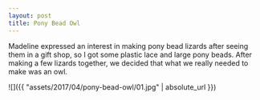 ```yaml
---
layout: post
title: Pony Bead Owl
---
```

Madeline expressed an interest in making pony bead lizards after seeing them in
a gift shop, so I got some plastic lace and large pony beads. After making a few
lizards together, we decided that what we really needed to make was an owl.

![]({{ "assets/2017/04/pony-bead-owl/01.jpg" | absolute_url }})
